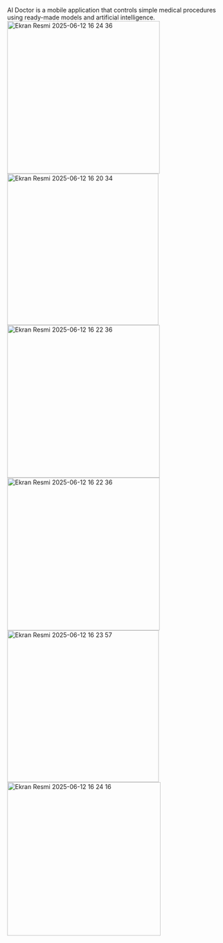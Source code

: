 AI Doctor is a mobile application that controls simple medical procedures using ready-made models and artificial intelligence.
<img width="352" alt="Ekran Resmi 2025-06-12 16 24 36" src="https://github.com/user-attachments/assets/31467d69-34be-4ae3-b480-8b802f98c8dc" />
<img width="349" alt="Ekran Resmi 2025-06-12 16 20 34" src="https://github.com/user-attachments/assets/70f5293f-2f7b-423b-9b56-eb9c35c02f43"/>
<img width="352" alt="Ekran Resmi 2025-06-12 16 22 36" src="https://github.com/user-attachments/assets/9f6b4dfe-ce87-4020-a609-6ed7be4f0aaf" />
<img width="352" alt="Ekran Resmi 2025-06-12 16 22 36" src="https://github.com/user-attachments/assets/7d52a037-4e25-4ced-9a47-d6855107398d" />
<img width="350" alt="Ekran Resmi 2025-06-12 16 23 57" src="https://github.com/user-attachments/assets/a264fd18-5c0a-4b03-979a-e031360bc729" />
<img width="354" alt="Ekran Resmi 2025-06-12 16 24 16" src="https://github.com/user-attachments/assets/0be5fd9c-e7c1-4c7e-bb7b-692b02e7e18b" />


